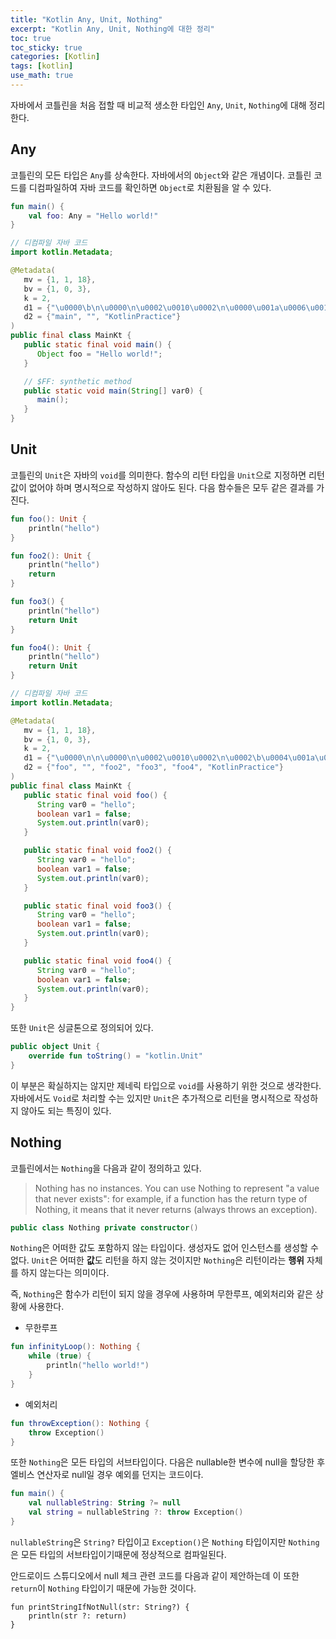 ```yaml
---
title: "Kotlin Any, Unit, Nothing"
excerpt: "Kotlin Any, Unit, Nothing에 대한 정리"
toc: true
toc_sticky: true
categories: [Kotlin]
tags: [kotlin]
use_math: true
---
```


자바에서 코틀린을 처음 접할 때 비교적 생소한 타입인 `Any`, `Unit`, `Nothing`에 대해 정리한다.

## Any

코틀린의 모든 타입은 `Any`를 상속한다. 자바에서의 `Object`와 같은 개념이다. 코틀린 코드를 디컴파일하여 자바 코드를 확인하면 `Object`로 치환됨을 알 수 있다.

```kt
fun main() {
    val foo: Any = "Hello world!"
}
```

```java
// 디컴파일 자바 코드
import kotlin.Metadata;

@Metadata(
   mv = {1, 1, 18},
   bv = {1, 0, 3},
   k = 2,
   d1 = {"\u0000\b\n\u0000\n\u0002\u0010\u0002\n\u0000\u001a\u0006\u0010\u0000\u001a\u00020\u0001¨\u0006\u0002"},
   d2 = {"main", "", "KotlinPractice"}
)
public final class MainKt {
   public static final void main() {
      Object foo = "Hello world!";
   }

   // $FF: synthetic method
   public static void main(String[] var0) {
      main();
   }
}

```

## Unit

코틀린의 `Unit`은 자바의 `void`를 의미한다. 함수의 리턴 타입을 `Unit`으로 지정하면 리턴 값이 없어야 하며 명시적으로 작성하지 않아도 된다. 다음 함수들은 모두 같은 결과를 가진다.

```kt
fun foo(): Unit {
    println("hello")
}

fun foo2(): Unit {
    println("hello")
    return
}

fun foo3() {
    println("hello")
    return Unit
}

fun foo4(): Unit {
    println("hello")
    return Unit
}
```

```java
// 디컴파일 자바 코드
import kotlin.Metadata;

@Metadata(
   mv = {1, 1, 18},
   bv = {1, 0, 3},
   k = 2,
   d1 = {"\u0000\n\n\u0000\n\u0002\u0010\u0002\n\u0002\b\u0004\u001a\u0006\u0010\u0000\u001a\u00020\u0001\u001a\u0006\u0010\u0002\u001a\u00020\u0001\u001a\u0006\u0010\u0003\u001a\u00020\u0001\u001a\u0006\u0010\u0004\u001a\u00020\u0001¨\u0006\u0005"},
   d2 = {"foo", "", "foo2", "foo3", "foo4", "KotlinPractice"}
)
public final class MainKt {
   public static final void foo() {
      String var0 = "hello";
      boolean var1 = false;
      System.out.println(var0);
   }

   public static final void foo2() {
      String var0 = "hello";
      boolean var1 = false;
      System.out.println(var0);
   }

   public static final void foo3() {
      String var0 = "hello";
      boolean var1 = false;
      System.out.println(var0);
   }

   public static final void foo4() {
      String var0 = "hello";
      boolean var1 = false;
      System.out.println(var0);
   }
}
```

또한 `Unit`은 싱글톤으로 정의되어 있다.

```kt
public object Unit {
    override fun toString() = "kotlin.Unit"
}
```

이 부분은 확실하지는 않지만 제네릭 타입으로 `void`를 사용하기 위한 것으로 생각한다. 자바에서도 `Void`로 처리할 수는 있지만 `Unit`은 추가적으로 리턴을 명시적으로 작성하지 않아도 되는 특징이 있다.

## Nothing

코틀린에서는 `Nothing`을 다음과 같이 정의하고 있다.

> Nothing has no instances. You can use Nothing to represent "a value that never exists": for example, if a function has the return type of Nothing, it means that it never returns (always throws an exception).

```kt
public class Nothing private constructor()
```

`Nothing`은 어떠한 값도 포함하지 않는 타입이다. 생성자도 없어 인스턴스를 생성할 수 없다. `Unit`은 어떠한 **값**도 리턴을 하지 않는 것이지만 `Nothing`은 리턴이라는 **행위** 자체를 하지 않는다는 의미이다.

즉, `Nothing`은 함수가 리턴이 되지 않을 경우에 사용하며 무한루프, 예외처리와 같은 상황에 사용한다.

- 무한루프

```kt
fun infinityLoop(): Nothing {
    while (true) {
        println("hello world!")
    }
}
```

- 예외처리

```kt
fun throwException(): Nothing {
    throw Exception()
}
```

또한 `Nothing`은 모든 타입의 서브타입이다. 다음은 nullable한 변수에 null을 할당한 후 엘비스 연산자로 null일 경우 예외를 던지는 코드이다.

```kt
fun main() {
    val nullableString: String ?= null
    val string = nullableString ?: throw Exception()
}
```

`nullableString`은 `String?` 타입이고 `Exception()`은 `Nothing` 타입이지만 `Nothing`은 모든 타입의 서브타입이기때문에 정상적으로 컴파일된다.

안드로이드 스튜디오에서 null 체크 관련 코드를 다음과 같이 제안하는데 이 또한 `return`이 `Nothing` 타입이기 때문에 가능한 것이다.

```
fun printStringIfNotNull(str: String?) {
    println(str ?: return)
}
```

<br><br>
